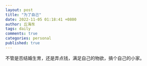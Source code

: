 ```yaml
---
layout: post
title: "为了自己"
date: 2022-11-05 01:18:41 +0800
author: 丘海东 
tags: daily
comments: true
categories: personal
published: true
---
```

不管是否结婚生育，还是弄点钱，满足自己的物欲，搞个自己的小家。
